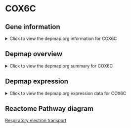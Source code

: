<h1>COX6C</h1>

<h2>Gene information</h2>
<details>
  <summary>Click to view the depmap.org information for COX6C</summary>
  <iframe src="https://depmap.org/portal/gene/COX6C?tab=about" style="border:none;width:100%;height:800px"></iframe>
</details>

<h2>Depmap overview</h2>
<details>
  <summary>Click to view the depmap.org summary for COX6C</summary>
  <iframe src="https://depmap.org/portal/gene/COX6C?tab=overview" style="border:none;width:100%;height:800px"></iframe>
</details>

<h2>Depmap expression</h2>
<details>
  <summary>Click to view the depmap.org expression data for COX6C</summary>
  <iframe src="https://depmap.org/portal/gene/COX6C?tab=characterization" style="border:none;width:100%;height:800px"></iframe>
</details>



<h2>Reactome Pathway diagram</h2>
<a href="https://reactome.org/PathwayBrowser/#/R-HSA-611105">Respiratory electron transport</a>



